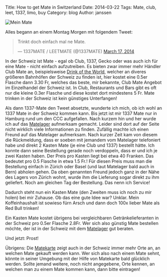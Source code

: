 Title: How to get Mate in Switzerland 
Date: 2014-03-22
Tags: Mate, club, leet, 1337, limo, buy 
Category: blog 
Author: janssen

![Mein Mate](http://aurka.com/pictures/header_mate.jpg)

Alles begann an einem Montag Morgen mit folgendem Tweet:

<div>
<blockquote class="twitter-tweet" lang="en"><p>Trinkt doch einfach mal ne Mate.</p>&mdash; 1337MATE / LEETMATE (@1337MATE) <a href="https://twitter.com/1337MATE/statuses/445488362213097472">March 17, 2014</a></blockquote>
<script async src="//platform.twitter.com/widgets.js" charset="utf-8"></script>
</div>


In der Schweiz ist Mate - egal ob Club, 1337, Gecko oder was auch ich für eine Mate - nicht einfach aufzutreiben. Es bieten zwar immer mehr Händler Club Mate an, beispielsweise [Drink of the World](http://beerworld.ch/), welcher an diveres größeren Bahnhöfen der Schweiz zu finden ist, hier kostet eine 0.5er Flasche dann 3.30 Fr, welches das beste, mir bekannte, Club Mate Angebot im Einzelhandel der Schweiz ist. In Club, Restaurants und Bars gibt es oft nur die kleine 0.3er Flasche und diese kostet dort mindestens 5 Fr. Mate trinken in der Schweiz ist kein günstiges Unterfangen!

Als dann 1337-Mate den Tweet absetzte, wunderte ich mich, ob ich wohl an 1337 Mate in der Schweiz kommen kann. Bis jetzt ist mir 1337 Mate nur in Hamburg rund um den CCC aufgefallen. Nach kurzem hin und her wurde ich auf das [Matelager](http://matelager.ch/ "Matelager.ch") aufmerksam gemacht. Leider sind dort auf der Seite nicht wirklich viele Informationen zu finden. Zufällig machte ich einen Freund auf das Matelager aufmerksam. Nach kurzer Zeit kam von diesem die Rückmeldung, dass er soeben mit jemandem vom Matelager telefoniert habe und direkt 2 Kasten Mate (je eine Club und 1337) bestellt hätte. Ich konnte dann seine Bestellung gerade noch verdoppeln, dass er und ich je zwei Kasten haben. Der Preis pro Kasten liegt bei etwa 40 Franken. Das bedeutet pro 0.5 Flasche in etwa 1.5 Fr.! Für diesen Preis muss man die Bestellung einfach in Zürich oder Basel (und laut Matelager bald auch in Bern) abholen gehen. Da oben genannten Freund jedoch ganz in der Nähe des Lagers von Zürich wohnt, wurde ihm die Lieferung sogar direkt zu ihm geliefert. Noch am gleichen Tag der Bestellung. Das nenn ich Service!

Dadurch steht nun ein Kasten Mate (den Zweiten muss ich noch zu mir holen) bei mir Zuhause. Ob das eine gute Idee war? Unklar. Mein Koffeinhaushalt ist sowieso fürn Arsch und dann doch 100x lieber Mate als Red Bull trinken!

Ein Kasten Mate kostet übrigens bei vergleichbaren Getränkelieferanten in der Schweiz pro 0.5er Flasche 2.8Fr. Wer sich also günstig Mate bestellen möchte, der ist in der Schweiz mit dem [Matelager](http://matelager.ch/ "Matelager.ch") gut beraten.


Und jetzt: Prost!


Übrigens: Die [Matekarte](http://www.matekarte.de/ "www.matekarte.ch") zeigt auch in der Schweiz immer mehr Orte an, an welchen Mate gekauft werden kann. Wer sich also nach einem Mate sehnt, könnte in seiner Umgebung mit der Hilfe von Matekarte bald glücklich werden. Sollte jemand weitere, noch nicht angegebene, Orte kennen, an welchen man zu einem Mate kommen kann, dann bitte eintragen!
